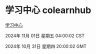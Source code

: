 # 学习中心 colearnhub
[学习中心](http://219.139.197.74:56308/colearnhub/)

2024年 11月 01日 星期五 04:00:02 CST

2024年 10月 31日 星期四 20:00:02 GMT
